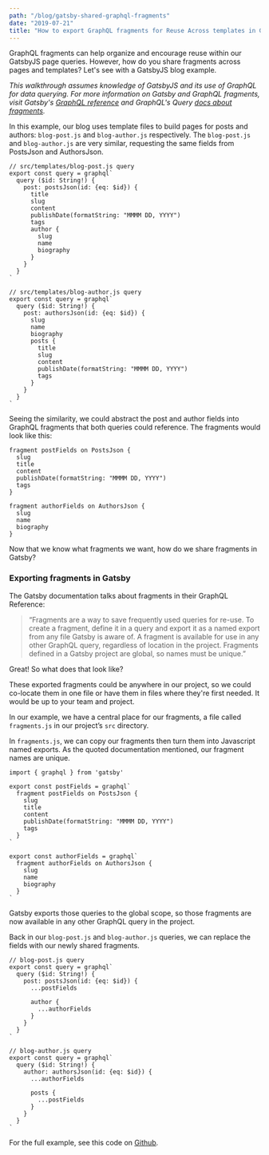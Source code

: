 ```yaml
---
path: "/blog/gatsby-shared-graphql-fragments"
date: "2019-07-21"
title: "How to export GraphQL fragments for Reuse Across templates in GatsbyJS"
---
```


GraphQL fragments can help organize and encourage reuse within our GatsbyJS page queries. However, how do you share fragments across pages and templates? Let's see with a GatsbyJS blog example.

*This walkthrough assumes knowledge of GatsbyJS and its use of GraphQL for data querying. For more information on Gatsby and GraphQL fragments, visit Gatsby's [GraphQL reference](https://www.gatsbyjs.org/docs/graphql/) and GraphQL's Query [docs about fragments](https://graphql.org/learn/queries/#fragments).*

In this example, our blog uses template files to build pages for posts and authors: `blog-post.js` and `blog-author.js` respectively. The `blog-post.js` and `blog-author.js` are very similar, requesting the same fields from PostsJson and AuthorsJson.

```
// src/templates/blog-post.js query
export const query = graphql`
  query ($id: String!) {
    post: postsJson(id: {eq: $id}) {
      title
      slug
      content
      publishDate(formatString: "MMMM DD, YYYY")
      tags
      author {
        slug
        name
        biography
      }
    }
  }
`

// src/templates/blog-author.js query
export const query = graphql`
  query ($id: String!) {
    post: authorsJson(id: {eq: $id}) {
      slug
      name
      biography
      posts {
        title
        slug
        content
        publishDate(formatString: "MMMM DD, YYYY")
        tags
      }
    }
  }
`
```

Seeing the similarity, we could abstract the post and author fields into GraphQL fragments that both queries could reference. The fragments would look like this:

```
fragment postFields on PostsJson {
  slug
  title
  content
  publishDate(formatString: "MMMM DD, YYYY")
  tags
}

fragment authorFields on AuthorsJson {
  slug
  name
  biography
}
```

Now that we know what fragments we want, how do we share fragments in Gatsby?

### Exporting fragments in Gatsby

The Gatsby documentation talks about fragments in their GraphQL Reference:

> “Fragments are a way to save frequently used queries for re-use. To create a fragment, define it in a query and export it as a named export from any file Gatsby is aware of. A fragment is available for use in any other GraphQL query, regardless of location in the project. Fragments defined in a Gatsby project are global, so names must be unique.”

Great! So what does that look like?

These exported fragments could be anywhere in our project, so we could co-locate them in one file or have them in files where they're first needed. It would be up to your team and project.

In our example, we have a central place for our fragments, a file called `fragments.js` in our project’s `src` directory.

In `fragments.js`, we can copy our fragments then turn them into Javascript named exports. As the quoted documentation mentioned, our fragment names are unique.

```
import { graphql } from 'gatsby'

export const postFields = graphql`
  fragment postFields on PostsJson {
    slug
    title
    content
    publishDate(formatString: "MMMM DD, YYYY")
    tags
  }
`

export const authorFields = graphql`
  fragment authorFields on AuthorsJson {
    slug
    name
    biography
  }
`
```

Gatsby exports those queries to the global scope, so those fragments are now available in any other GraphQL query in the project.

Back in our `blog-post.js` and `blog-author.js` queries, we can replace the fields with our newly shared fragments.

```
// blog-post.js query
export const query = graphql`
  query ($id: String!) {
    post: postsJson(id: {eq: $id}) {
      ...postFields

      author {
        ...authorFields
      }
    }
  }
`

// blog-author.js query
export const query = graphql`
  query ($id: String!) {
    author: authorsJson(id: {eq: $id}) {
      ...authorFields

      posts {
        ...postFields
      }
    }
  }
`
```

For the full example, see this code on [Github](https://github.com/cryic/fragment-blog-example).
